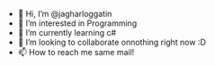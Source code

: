 - 👋 Hi, I’m @jagharloggatin
- 👀 I’m interested in Programming
- 🌱 I’m currently learning c#
- 💞️ I’m looking to collaborate onnothing right now :D
- 📫 How to reach me same mail!

<!---
jagharloggatin/jagharloggatin is a ✨ special ✨ repository because its `README.md` (this file) appears on your GitHub profile.
You can click the Preview link to take a look at your changes.
--->
